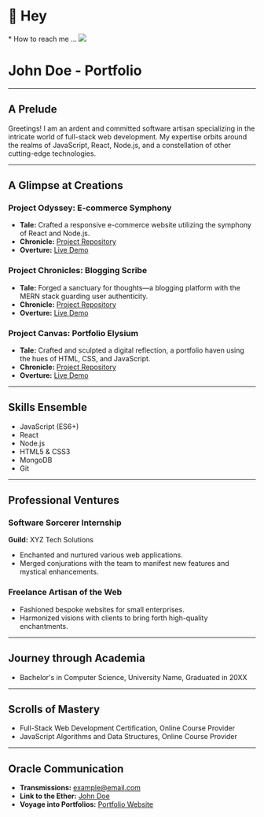 <h1>👋 Hey </h1>
* How to reach me ...
<img src="https://tryhackme.com/img/getting-started/rocketman.png">

# John Doe - Portfolio

---

## A Prelude

Greetings! I am an ardent and committed software artisan specializing in the intricate world of full-stack web development. My expertise orbits around the realms of JavaScript, React, Node.js, and a constellation of other cutting-edge technologies.

---

## A Glimpse at Creations

### Project Odyssey: E-commerce Symphony
- **Tale:** Crafted a responsive e-commerce website utilizing the symphony of React and Node.js.
- **Chronicle:** [Project Repository](https://github.com/yourusername/project1)
- **Overture:** [Live Demo](https://project1demo.com)

### Project Chronicles: Blogging Scribe
- **Tale:** Forged a sanctuary for thoughts—a blogging platform with the MERN stack guarding user authenticity.
- **Chronicle:** [Project Repository](https://github.com/yourusername/project2)
- **Overture:** [Live Demo](https://project2demo.com)

### Project Canvas: Portfolio Elysium
- **Tale:** Crafted and sculpted a digital reflection, a portfolio haven using the hues of HTML, CSS, and JavaScript.
- **Chronicle:** [Project Repository](https://github.com/yourusername/portfolio)
- **Overture:** [Live Demo](https://portfoliodemo.com)

---

## Skills Ensemble

- JavaScript (ES6+)
- React
- Node.js
- HTML5 & CSS3
- MongoDB
- Git

---

## Professional Ventures

### Software Sorcerer Internship
**Guild:** XYZ Tech Solutions
- Enchanted and nurtured various web applications.
- Merged conjurations with the team to manifest new features and mystical enhancements.

### Freelance Artisan of the Web
- Fashioned bespoke websites for small enterprises.
- Harmonized visions with clients to bring forth high-quality enchantments.

---

## Journey through Academia

- Bachelor's in Computer Science, University Name, Graduated in 20XX

---

## Scrolls of Mastery

- Full-Stack Web Development Certification, Online Course Provider
- JavaScript Algorithms and Data Structures, Online Course Provider

---

## Oracle Communication

- **Transmissions:** example@email.com
- **Link to the Ether:** [John Doe](https://www.linkedin.com/in/yourprofile)
- **Voyage into Portfolios:** [Portfolio Website](https://yourportfoliosite.com)




<!---
UsernameEnteredIsNotAvailable/UsernameEnteredIsNotAvailable is a ✨ special ✨ repository because its `README.md` (this file) appears on your GitHub profile.
You can click the Preview link to take a look at your changes.
--->
